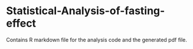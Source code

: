 # Statistical-Analysis-of-fasting-effect

Contains R markdown file for the analysis code and the generated pdf file.
